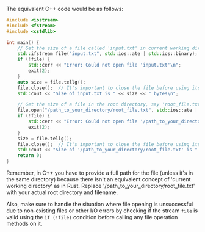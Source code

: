 The equivalent C++ code would be as follows:

```cpp
#include <iostream>
#include <fstream>
#include <cstdlib> 

int main() {
    // Get the size of a file called 'input.txt' in current working directory
    std::ifstream file("input.txt", std::ios::ate | std::ios::binary);
    if (!file) {
        std::cerr << "Error: Could not open file 'input.txt'\n"; 
        exit(2);
    }
    auto size = file.tellg();
    file.close();  // It's important to close the file before using its size
    std::cout << "Size of input.txt is " << size << " bytes\n";

    // Get the size of a file in the root directory, say 'root_file.txt'
    file.open("/path_to_your_directory/root_file.txt", std::ios::ate | std::ios::binary);
    if (!file) {
        std::cerr << "Error: Could not open file '/path_to_your_directory/root_file.txt'\n"; 
        exit(2);
    }
    size = file.tellg();
    file.close();  // It's important to close the file before using its size
    std::cout << "Size of '/path_to_your_directory/root_file.txt' is " << size << " bytes\n";
    return 0;
}
```

Remember, in C++ you have to provide a full path for the file (unless it's in the same directory) because there isn't an equivalent concept of 'current working directory' as in Rust. Replace '/path_to_your_directory/root_file.txt' with your actual root directory and filename. 

Also, make sure to handle the situation where file opening is unsuccessful due to non-existing files or other I/O errors by checking if the stream `file` is valid using the `if (!file)` condition before calling any file operation methods on it.
